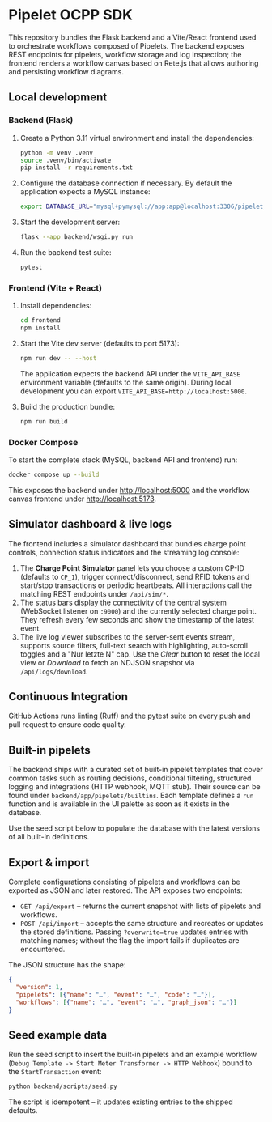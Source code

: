 # Pipelet OCPP SDK

This repository bundles the Flask backend and a Vite/React frontend used to orchestrate workflows composed of Pipelets. The
backend exposes REST endpoints for pipelets, workflow storage and log inspection; the frontend renders a workflow canvas based on
Rete.js that allows authoring and persisting workflow diagrams.

## Local development

### Backend (Flask)

1. Create a Python 3.11 virtual environment and install the dependencies:

   ```bash
   python -m venv .venv
   source .venv/bin/activate
   pip install -r requirements.txt
   ```

2. Configure the database connection if necessary. By default the application expects a MySQL instance:

   ```bash
   export DATABASE_URL="mysql+pymysql://app:app@localhost:3306/pipelet_sandbox"
   ```

3. Start the development server:

   ```bash
   flask --app backend/wsgi.py run
   ```

4. Run the backend test suite:

   ```bash
   pytest
   ```

### Frontend (Vite + React)

1. Install dependencies:

   ```bash
   cd frontend
   npm install
   ```

2. Start the Vite dev server (defaults to port 5173):

   ```bash
   npm run dev -- --host
   ```

   The application expects the backend API under the `VITE_API_BASE` environment variable (defaults to the same origin). During
   local development you can export `VITE_API_BASE=http://localhost:5000`.

3. Build the production bundle:

   ```bash
   npm run build
   ```

### Docker Compose

To start the complete stack (MySQL, backend API and frontend) run:

```bash
docker compose up --build
```

This exposes the backend under [http://localhost:5000](http://localhost:5000) and the workflow canvas frontend under
[http://localhost:5173](http://localhost:5173).

## Simulator dashboard & live logs

The frontend includes a simulator dashboard that bundles charge point controls, connection status indicators and the
streaming log console:

1. The **Charge Point Simulator** panel lets you choose a custom CP-ID (defaults to `CP_1`), trigger connect/disconnect,
   send RFID tokens and start/stop transactions or periodic heartbeats. All interactions call the matching REST endpoints
   under `/api/sim/*`.
2. The status bars display the connectivity of the central system (WebSocket listener on `:9000`) and the currently
   selected charge point. They refresh every few seconds and show the timestamp of the latest event.
3. The live log viewer subscribes to the server-sent events stream, supports source filters, full-text search with
   highlighting, auto-scroll toggles and a "Nur letzte N" cap. Use the *Clear* button to reset the local view or
   *Download* to fetch an NDJSON snapshot via `/api/logs/download`.

## Continuous Integration

GitHub Actions runs linting (Ruff) and the pytest suite on every push and pull request to ensure code quality.

## Built-in pipelets

The backend ships with a curated set of built-in pipelet templates that cover common tasks such as routing decisions, conditional
filtering, structured logging and integrations (HTTP webhook, MQTT stub). Their source can be found under
`backend/app/pipelets/builtins`. Each template defines a `run` function and is available in the UI palette as soon as it exists in
the database.

Use the seed script below to populate the database with the latest versions of all built-in definitions.

## Export & import

Complete configurations consisting of pipelets and workflows can be exported as JSON and later restored. The API exposes two
endpoints:

- `GET /api/export` – returns the current snapshot with lists of pipelets and workflows.
- `POST /api/import` – accepts the same structure and recreates or updates the stored definitions. Passing `?overwrite=true`
  updates entries with matching names; without the flag the import fails if duplicates are encountered.

The JSON structure has the shape:

```json
{
  "version": 1,
  "pipelets": [{"name": "…", "event": "…", "code": "…"}],
  "workflows": [{"name": "…", "event": "…", "graph_json": "…"}]
}
```

## Seed example data

Run the seed script to insert the built-in pipelets and an example workflow (`Debug Template -> Start Meter Transformer -> HTTP
Webhook`) bound to the `StartTransaction` event:

```bash
python backend/scripts/seed.py
```

The script is idempotent – it updates existing entries to the shipped defaults.

